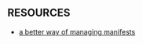 
## RESOURCES

- [a better way of managing manifests](https://boxunix.com/2020/05/15/a-better-way-of-organizing-your-kubernetes-manifest-files/)
